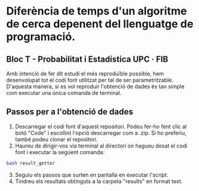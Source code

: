 # Diferència de temps d'un algoritme de cerca depenent del llenguatge de programació.
## Bloc T - Probabilitat i Estadística UPC · FIB

Amb intenció de fer dit estudi el més reproduïble possible, hem desenvolupat tot el codi font utilitzat per tal de ser parametritzable. D'aquesta manera, si es vol reproduir l'obtenció de dades és tan simple com executar una única comanda de terminal.

## Passos per a l'obtenció de dades
1. Descarregar el codi font d'aquest repositori. Podeu fer-ho fent clic al botó "Code" i escollint l'opció descarregar com a .zip. Si ho preferiu, també podeu clonar el repositori.
2. Haureu de dirigir-vos via terminal al directori on hagueu desat el codi font i executar la següent comanda:
```bash
bash result_getter
```
3. Seguiu els passos que surten en pantalla en executar l'script.
4. Tindreu els resultats obtinguts a la carpeta "results" en format text.